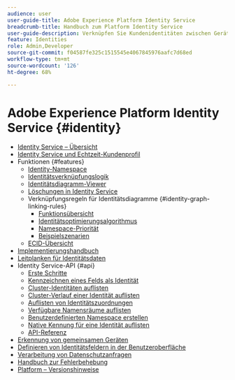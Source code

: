 ```yaml
---
audience: user
user-guide-title: Adobe Experience Platform Identity Service
breadcrumb-title: Handbuch zum Platform Identity Service
user-guide-description: Verknüpfen Sie Kundenidentitäten zwischen Geräten und Systemen, um personalisierte digitale Erlebnisse bereitzustellen.
feature: Identities
role: Admin,Developer
source-git-commit: f04587fe325c1515545e4067845976aafc7d68ed
workflow-type: tm+mt
source-wordcount: '126'
ht-degree: 68%

---
```



# Adobe Experience Platform Identity Service {#identity}

- [Identity Service – Übersicht](home.md)
- [Identity Service und Echtzeit-Kundenprofil](identity-and-profile.md)
- Funktionen {#features}
   - [Identity-Namespace](./features/namespaces.md)
   - [Identitätsverknüpfungslogik](./features/identity-linking-logic.md)
   - [Identitätsdiagramm-Viewer](./features/identity-graph-viewer.md)
   - [Löschungen in Identity Service](./features/deletion.md)
   - Verknüpfungsregeln für Identitätsdiagramme {#identity-graph-linking-rules}
      - [Funktionsübersicht](./identity-graph-linking-rules/overview.md)
      - [Identitätsoptimierungsalgorithmus](./identity-graph-linking-rules/identity-optimization-algorithm.md)
      - [Namespace-Priorität](./identity-graph-linking-rules/namespace-priority.md)
      - [Beispielszenarien](./identity-graph-linking-rules/example-scenarios.md)
   - [ECID-Übersicht](./features/ecid.md)
- [Implementierungshandbuch](implementation.md)
- [Leitplanken für Identitätsdaten](guardrails.md)
- Identity Service-API {#api}
   - [Erste Schritte](api/getting-started.md)
   - [Kennzeichnen eines Felds als Identität](api/label-identities.md)
   - [Cluster-Identitäten auflisten](api/list-cluster-identites.md)
   - [Cluster-Verlauf einer Identität auflisten](api/list-cluster-history.md)
   - [Auflisten von Identitätszuordnungen](api/list-identity-mappings.md)
   - [Verfügbare Namensräume auflisten](api/list-namespaces.md)
   - [Benutzerdefinierten Namespace erstellen](api/create-custom-namespace.md)
   - [Native Kennung für eine Identität auflisten](api/list-native-id.md)
   - [API-Referenz](https://www.adobe.io/experience-platform-apis/references/identity-service)
- [Erkennung von gemeinsamen Geräten](shared-device-detection.md)
- [Definieren von Identitätsfeldern in der Benutzeroberfläche](label-identities.md)
- [Verarbeitung von Datenschutzanfragen](privacy.md)
- [Handbuch zur Fehlerbehebung](troubleshooting-guide.md)
- [Platform – Versionshinweise](https://experienceleague.adobe.com/de/docs/experience-platform/release-notes/latest)